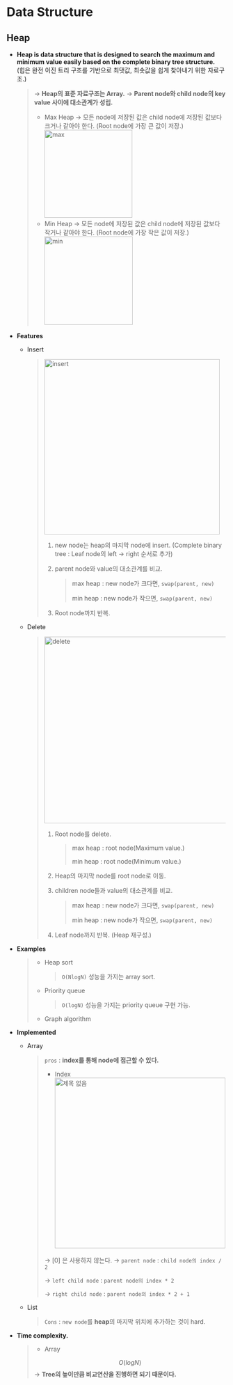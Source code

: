 # Data Structure

## Heap

- **Heap is data structure that is designed to search the maximum and minimum value easily based on the complete binary tree structure.** <br>(힙은 완전 이진 트리 구조를 기반으로 최댓값, 최솟값을 쉽게 찾아내기 위한 자료구조.)
  
  > → **Heap의 표준 자료구조는 Array.**
  > → **Parent node와 child node의 key value 사이에 대소관계가 성립.**
  >
  > * Max Heap
  >   → 모든 node에 저장된 값은 child node에 저장된 값보다 크거나 같아야 한다. (Root node에 가장 큰 값이 저장.)
  >   <img width="202" alt="max" src="https://user-images.githubusercontent.com/23169707/73246166-43e18b80-41f1-11ea-9678-67844f685dc7.png">
  > * Min Heap
  >   → 모든 node에 저장된 값은 child node에 저장된 값보다 작거나 같아야 한다. (Root node에 가장 작은 값이 저장.)
  >   <img width="203" alt="min" src="https://user-images.githubusercontent.com/23169707/73246172-480da900-41f1-11ea-8b91-cac4ace9035d.png">

- **Features**

  - Insert
  
    > <img width="403" alt="insert" src="https://user-images.githubusercontent.com/23169707/73247667-c1f36180-41f4-11ea-9519-e5fa33eade0b.png">
    >
    > 1. new node는 heap의 마지막 node에 insert.
    >    (Complete binary tree : Leaf node의 left → right 순서로 추가)
    >
    > 2. parent node와 value의 대소관계를 비교.
    >
    >    > max heap : new node가 크다면, `swap(parent, new)`
    >    >
    >    > min heap : new node가 작으면, `swap(parent, new)`
    >
    > 3. Root node까지 반복.
  
  - Delete
  
    > <img width="429" alt="delete" src="https://user-images.githubusercontent.com/23169707/73248118-b3597a00-41f5-11ea-9fac-90b0c3d7a85c.png">
    >
    > 1. Root node를 delete.
    >
    >    > max heap : root node(Maximum value.)
    >    >
    >    > min heap : root node(Minimum value.)
    >
    > 2. Heap의 마지막 node를 root node로 이동.
    >
    > 3. children node들과 value의 대소관계를 비교.
    >
    >    > max heap : new node가 크다면, `swap(parent, new)`
    >    >
    >    > min heap : new node가 작으면, `swap(parent, new)`
    >
    > 4. Leaf node까지 반복. (Heap 재구성.)
  
- **Examples**

  > - Heap sort
  >
  >   > `O(NlogN)` 성능을 가지는 array sort.
  >
  > - Priority queue
  >
  >   > `O(logN)` 성능을 가지는 priority queue 구현 가능.
  >
  > - Graph algorithm


- **Implemented**

  * Array

    > `pros` : **index를 통해 node에 접근할 수 있다.**
    >
    > - Index
    >   <img width="392" alt="제목 없음" src="https://user-images.githubusercontent.com/23169707/73253290-9629a900-41ff-11ea-890c-4a82ef2e90a8.png">
    >   
    >
    > → [0] 은 사용하지 않는다.
    >   → `parent node` : `child node의 index / 2`
    >
    >   → `left child node` : `parent node의 index * 2`
    >
    >   → `right child node` : `parent node의 index * 2 + 1`
    
  * List
  
    > `Cons` : `new node`를 **heap**의 마지막 위치에 추가하는 것이 hard.


- **Time complexity.**

  > * Array 
  >
  > $$
  > O(log N)
  > $$
  > → **Tree의 높이만큼 비교연산을 진행하면 되기 때문이다.**
  >

